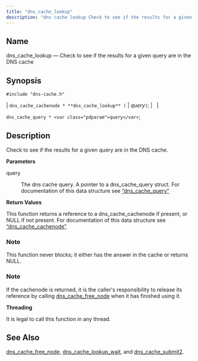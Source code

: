 ```yaml
---
title: "dns_cache_lookup"
description: "dns cache lookup Check to see if the results for a given query are in the DNS cache dns cache cachenode dns cache lookup query dns cache query query Check to see if the results for a given query are in the DNS cache query The dns cache query A..."
---
```


<a name="apis.dns_cache_lookup"></a> 
## Name

dns_cache_lookup — Check to see if the results for a given query are in the DNS cache

## Synopsis

`#include "dns-cache.h"`

| `dns_cache_cachenode * **dns_cache_lookup** (` | <var class="pdparam">query</var>`)`; |   |

`dns_cache_query * <var class="pdparam">query</var>`;<a name="idp50488336"></a> 
## Description

Check to see if the results for a given query are in the DNS cache.

**<a name="idp50489584"></a> Parameters**

<dl class="variablelist">

<dt>query</dt>

<dd>

The dns cache query. A pointer to a dns_cache_query struct. For documentation of this data structure see [“dns_cache_query”](/momentum/3/3-api/structs-dns-cache-query)

</dd>

</dl>

**<a name="idp50492976"></a> Return Values**

This function returns a reference to a dns_cache_cachenode if present, or NULL if not present. For documentation of this data structure see [“dns_cache_cachenode”](/momentum/3/3-api/structs-dns-cache-cachenode).

### Note

This function never blocks; it either has the answer in the cache or returns NULL.

### Note

If the cachenode is returned, it is the caller's responsibility to release its reference by calling [dns_cache_free_node](/momentum/3/3-api/apis-dns-cache-free-node) when it has finished using it.

**<a name="idp50497200"></a> Threading**

It is legal to call this function in any thread.

<a name="idp50498304"></a> 
## See Also

[dns_cache_free_node](/momentum/3/3-api/apis-dns-cache-free-node), [dns_cache_lookup_wait](/momentum/3/3-api/apis-dns-cache-lookup-wait), and [dns_cache_submit2](/momentum/3/3-api/apis-dns-cache-submit-2).